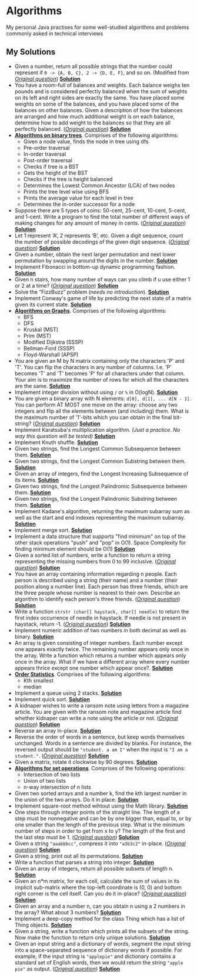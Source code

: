 # Algorithms
My personal Java practises for some well-studied algorithms and problems commonly asked in technical interviews

## My Solutions
* Given a number, return all possible strings that the number could represent if `0 -> {A, B, C}, 2 -> {D, E, F}`, and so on. (Modified from [*Original question*](http://www.glassdoor.com/Interview/phone-numbers-provided-a-phone-number-654-876-0987-return-all-possible-strings-that-the-phone-number-could-represent-QTN_361642.htm)) [**Solution**](AllPossibleStrings.java)
* You have a room-full of balances and weights. Each balance weighs ten pounds and is considered perfectly balanced when the sum of weights on its left and right sides are exactly the same. You have placed some weights on some of the balances, and you have placed some of the balances on other balances. Given a description of how the balances are arranged and how much additional weight is on each balance, determine how to add weight to the balances so that they are all perfectly balanced. ([*Original question*](http://www.careercup.com/question?id=12150672)) [**Solution**](Balance.java)
* [**Algorithms on binary trees**](BinaryTree.java). Comprises of the following algorithms:  
  * Given a node value, finds the node in tree using dfs
  * Pre-order traversal
  * In-order traversal
  * Post-order traversal
  * Checks if tree is a BST
  * Gets the height of the BST
  * Checks if the tree is height balanced
  * Determines the Lowest Common Ancestor (LCA) of two nodes
  * Prints the tree level wise using BFS
  * Prints the average value for each level in tree
  * Determines the in-order successor for a node
* Suppose there are 5 types of coins: 50-cent, 25-cent, 10-cent, 5-cent, and 1-cent. Write a program to find the total number of different ways of making changes for any amount of money in cents. ([*Original question*](http://uva.onlinejudge.org/index.php?option=com_onlinejudge&Itemid=8&page=show_problem&problem=615)) [**Solution**](CoinChange.java)
* Let 1 represent ‘A’, 2 represents ‘B’, etc. Given a digit sequence, count the number of possible decodings of the given digit sequence. ([*Original question*](http://www.geeksforgeeks.org/count-possible-decodings-given-digit-sequence/)) [**Solution**](CountPossibleDecodings.java)
* Given a number, obtain the next larger permutation and next lower permutation by swapping around the digits in the number. [**Solution**](DigitPermutations.java)
* Implement Fibonacci in bottom-up dynamic programming fashion. [**Solution**](Fibonacci.java)
* Given n stairs, how many number of ways can you climb if u use either 1 or 2 at a time? ([*Original question*](http://www.careercup.com/question?id=3590768)) [**Solution**](FibonacciSteps.java)
* Solve the “FizzBuzz” problem (*needs no introduction*). [**Solution**](FizzBuzz.java)
* Implement Conway's game of life by predicting the next state of a matrix given its current state. [**Solution**](GameOfLife.java)
* [**Algorithms on Graphs**](Graph.java). Comprises of the following algorithms:
  * BFS
  * DFS
  * Kruskal (MST)
  * Prim (MST)
  * Modified Dijkstra (SSSP)
  * Bellman-Ford (SSSP)
  * Floyd-Warshall (APSP)
* You are given an M by N matrix containing only the characters 'P' and 'T'. You can flip the characters in any number of columns. I.e. 'P' becomes 'T' and 'T' becomes 'P' for all characters under that column. Your aim is to maximize the number of rows for which all the characters are the same. [**Solution**](HomogeneousRows.java)
* Implement integer division without using `/` or `%` in O(logN). [**Solution**](IntegerDivision.java)
* You are given a binary array with N elements: `d[0], d[1], ... d[N - 1]`. You can perform AT MOST one move on the array: choose any two integers and flip all the elements between (and including) them. What is the maximum number of '1'-bits which you can obtain in the final bit-string? ([*Original question*](http://www.careercup.com/question?id=6262507668766720)) [**Solution**](KadaneBitFlip.java)
* Implement Karatsuba's multiplication algorithm. *(Just a practice. No way this question will be tested)* [**Solution**](Karatsuba.java)
* Implement Knuth shuffle. [**Solution**](KnuthShuffle.java)
* Given two strings, find the Longest Common Subsequence between them. [**Solution**](LongestCommonSubsequence.java)
* Given two strings, find the Longest Common Substring between them. [**Solution**](LongestCommonSubstring.java)
* Given an array of integers, find the Longest Increasing Subsequence of its items. [**Solution**](LongestIncreasingSubsequence.java)
* Given two strings, find the Longest Palindromic Subsequence between them. [**Solution**](LongestPalindromicSubsequence.java)
* Given two strings, find the Longest Palindromic Substring between them. [**Solution**](LongestPalindromicSubstring.java)
* Implement Kadane's algorithm, returning the maximum subarray sum as well as the start and end indexes representing the maximum subarray. [**Solution**](MaximumSubarray.java)
* Implement merge sort. [**Solution**](MergeSort.java)
* Implement a data structure that supports "find minimum" on top of the other stack operations "push" and "pop" in O(1). Space Complexity for finding minimum element should be O(1) [**Solution**](MinimumStack.java)
* Given a sorted list of numbers, write a function to return a string representing the missing numbers from 0 to 99 inclusive. ([*Original question*](https://leetcode.com/problems/missing-ranges/)) [**Solution**](MissingRanges.java)
* You have an array containing information regarding n people. Each person is described using a string (their name) and a number (their position along a number line). Each person has three friends, which are the three people whose number is nearest to their own. Describe an algorithm to identify each person's three friends. ([*Original question*](http://algogeeks.narkive.com/SakzFz8P/nearest-neighbour)) [**Solution**](NearestNeighbors.java)
* Write a function `strstr (char[] haystack, char[] needle)` to return the first index occurrence of needle in haystack. If needle is not present in haystack, return -1. ([*Original question*](http://www.programcreek.com/2012/12/leetcode-implement-strstr-java/)) [**Solution**](NeedleHaystack.java)
* Implement numeric addition of two numbers in both decimal as well as binary. [**Solution**](NumericAddition.java)
* An array is given consisting of integer numbers. Each number except one appears exactly twice. The remaining number appears only once in the array. Write a function which returns a number which appears only once in the array. What if we have a different array where every number appears thrice except one number which appear once?. [**Solution**](OddManOut.java)
* [**Order Statistics**](OrderStatistics.java). Comprises of the following algorithms:
  * Kth smallest
  * median
* Implement a queue using 2 stacks. [**Solution**](QueueStack.java)
* Implement quick sort. [**Solution**](QuickSort.java)
* A kidnaper wishes to write a ransom note using letters from a magazine article. You are given with the ransom note and magazine article find whether kidnaper can write a note using the article or not. ([*Original question*](http://www.careercup.com/question?id=67086)) [**Solution**](RansomNote.java)
* Reverse an array in-place. [**Solution**](ReverseArray.java)
* Reverse the order of words in a sentence, but keep words themselves unchanged. Words in a sentence are divided by blanks. For instance, the reversed output should be `"student. a am I"` when the input is `"I am a student."`. ([*Original question*](http://www.geeksforgeeks.org/reverse-words-in-a-given-string/)) [**Solution**](ReverseWords.java)
* Given a matrix, rotate it clockwise by 90 degrees. [**Solution**](RotateMatrix.java)
* [**Algorithms for set operations**](SetOperations.java). Comprises of the following operations:
  * Intersection of two lists
  * Union of two lists
  * n-way intersection of n lists
* Given two sorted arrays and a number k, find the kth largest number in the union of the two arrays. Do it in place. [**Solution**](SortedArrayUnion.java)
* Implement square-root method wihtout using the Math library. [**Solution**](Sqrt.java)
* One steps through integer points of the straight line. The length of a step must be nonnegative and can be by one bigger than, equal to, or by one smaller than the length of the previous step. What is the minimum number of steps in order to get from x to y? The length of the first and the last step must be 1. ([*Original question*](https://uva.onlinejudge.org/index.php?option=com_onlinejudge&Itemid=8&page=show_problem&problem=787)) [**Solution**](Steps.java)
* Given a string `"aaabbbcc"`, compress it into `"a3b3c2"` in-place. ([*Original question*](http://www.careercup.com/question?id=7449675)) [**Solution**](StringCompression.java)
* Given a string, print out all its permutations. [**Solution**](StringPermutations.java)
* Write a function that parses a string into integer. [**Solution**](StringToInteger.java)
* Given an array of integers, return all possible subsets of length n. [**Solution**](SubsetsN.java)
* Given an n*m matrix, for each cell, calculate the sum of values in its implicit sub-matrix where the top-left coordinate is (0, 0) and bottom right corner is the cell itself. Can you do it in-place? ([*Original question*](http://stackoverflow.com/questions/2277749/calculate-the-sum-of-elements-in-a-matrix-efficiently)) [**Solution**](SummedAreaTable.java)
* Given an array and a number n, can you obtain n using a 2 numbers in the array? What about 3 numbers?  [**Solution**](TargetSum.java)
* Implement a deep-copy method for the class Thing which has a list of Thing objects. [**Solution**](Thing.java)
* Given a string, write a function which prints all the subsets of the string.  Now make the function to return only unique solutions. [**Solution**](UniqueStringSubsets.java)
* Given an input string and a dictionary of words, segment the input string into a space-separated sequence of dictionary words if possible. For example, if the input string is `"applepie"` and dictionary contains a standard set of English words, then we would return the string `"apple pie"` as output. ([*Original question*](http://thenoisychannel.com/2011/08/08/retiring-a-great-interview-problem)) [**Solution**](WordBreak.java)
